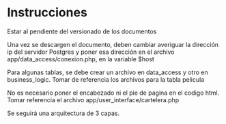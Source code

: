 # Instrucciones

Estar al pendiente del versionado de los documentos

Una vez se descargen el documento, deben cambiar averiguar la dirección ip del servidor Postgres
y poner esa dirección en el archivo app/data_access/conexion.php, en la variable $host

Para algunas tablas, se debe crear un archivo en data_access y otro en business_logic.
Tomar de referencia los archivos para la tabla pelicula

No es necesario poner el encabezado ni el pie de pagina en el codigo html.
Tomar referencia el archivo app/user_interface/cartelera.php

Se seguirá una arquitectura de 3 capas.
